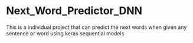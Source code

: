 # Next_Word_Predictor_DNN
This is a individual project that can predict the next words when given any sentence or word using keras sequential models
